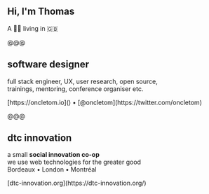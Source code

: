 <!-- .slide: data-background="../../img/thomas-parisot-landscape.jpg" data-state="background-dark" -->

## Hi, I'm **Thomas**

A 🥖🧀 living in 🇬🇧

@@@

## software designer

full stack engineer, UX, user research, open source, <br>
trainings, mentoring, conference organiser etc.

<footer>
[https://oncletom.io]() • [@oncletom](https://twitter.com/oncletom)
</footer>

@@@

## dtc innovation

a small **social innovation co-op**<br>
we use web technologies for the greater good<br>
Bordeaux • London • Montréal

<footer>
[dtc-innovation.org](https://dtc-innovation.org/)
</footer>
